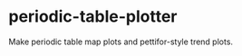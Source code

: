 periodic-table-plotter
======================

Make periodic table map plots and pettifor-style trend plots.
